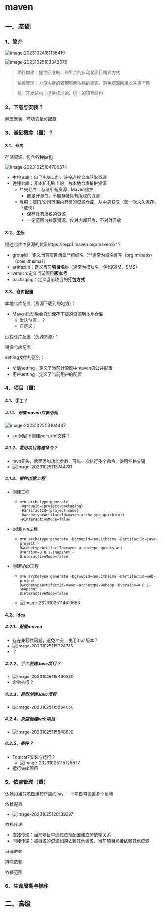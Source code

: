 # maven

## 一、基础

### 1、简介

![image-20231024181136419](https://gitee.com/coi4/test/raw/master/img/image-20231024181136419.png)

![image-20231025103342679](https://gitee.com/coi4/test/raw/master/img/image-20231025103342679.png)

> 项目构建：提供标准的、跨平台的自动化项目构建方式
>
> 依赖管理：方便快捷的管理项目依赖的资源，避免资源间版本冲突问题
>
> 统一开发结构：提供标准的、统一的项目结构

### 2、下载与安装？

解压安装、环境变量的配置

### 3、基础概念（重）？

#### 3.1、仓库

存储资源，包含各种jar包

![image-20231025104700374](https://gitee.com/coi4/test/raw/master/img/image-20231025104700374.png)

- 本地仓库：自己电脑上的，连接远程仓库获取资源
- 远程仓库：非本机电脑上的，为本地仓库提供资源
  - 中央仓库：存储所有资源，Maven维护
    - 都是开源的，不能存储具有版权的资源
  - 私服：部门/公司范围内存储的资源仓库，从中央获取（获一次永久保存，下载快）
    - 保存具有版权的资源
    - 一定范围内共享资源，仅对内部开放，不对外开放

#### 3.2、坐标

描述仓库中资源的位置https://repo1.maven.org/maven2/*？

- groupld：定义当前项目隶属**组织名（**通常为域名反写（org.mybatis)（com.itheima））
- artifactld：定义当前**项目名**称（通常为模块名，例如CRM、SMS）
- version:定义当前项目**版本号**
- packaging：定义当前项目的**打包方式**

#### 3.3、仓库配置

本地仓库配置（资源下载到的地方）：

- Maven启动后会自动保存下载的资源到本地仓库
  - 默认位置：？
  - 自定义：

远程仓库配置（资源来源）：

镜像仓库配置：

setting文件的区别：

- 全局setting：定义了当前计算器中maven的公共配置
- 用户setting：定义了当前用户的配置

### 4、项目（重）

#### 4.1、手工？

##### 4.1.1、布置maven目录结构

![image-20231025113104447](https://gitee.com/coi4/test/raw/master/img/image-20231025113104447.png)

- src同层下创建pom.xml文件？

##### 4.1.2、常用项目构建命令？

- mvn开头，后面添加功能参数，可以一次执行多个命令，使用空格分隔
- ![image-20231025113744781](https://gitee.com/coi4/test/raw/master/img/image-20231025113744781.png)

##### 4.1.3、插件创建工程

- 创建工程

  - ```mvn
    mvn archetype:generate
    -DgroupId={project-packaging} 
    -DartifactId={project-name} 
    -DarchetypeArtifactId=maven-archetype-quickstart
    -DinteractiveMode=false
    ```

- 创建java工程

  - ```
    mvn archetype:generate -DgroupId=com.itheima -DartifactId=java-project -
    DarchetypeArtifactId=maven-archetype-quickstart -Dversion=0.0.1-snapshot -
    DinteractiveMode=false
    ```

- 创建Web工程

  - ```
    mvn archetype:generate -DgroupId=com.itheima -DartifactId=web-project -
    DarchetypeArtifactId=maven-archetype-webapp -Dversion=0.0.1-snapshot -
    DinteractiveMode=false
    ```

  - ![image-20231025114410653](https://gitee.com/coi4/test/raw/master/img/image-20231025114410653.png)

#### 4.2、idea

##### 4.2.1、配置maven

- 存在兼容性问题，避免冲突，使用3.6.1版本？
- ![image-20231025115324785](https://gitee.com/coi4/test/raw/master/img/image-20231025115324785.png)
- ？

##### 4.2.2、手工创建Java项目？

- ![image-20231025115430380](https://gitee.com/coi4/test/raw/master/img/image-20231025115430380.png)
- 命令执行？

##### 4.2.3、原型创建Java项目

- ![image-20231025115534060](https://gitee.com/coi4/test/raw/master/img/image-20231025115534060.png)

##### 4.2.4、原型创建web项目

- ![image-20231025115548890](https://gitee.com/coi4/test/raw/master/img/image-20231025115548890.png)

##### 4.2.5、插件？

- Tomcat7安装与运行？
  - ![image-20231025115725677](https://gitee.com/coi4/test/raw/master/img/image-20231025115725677.png)
- 运行web项目

### 5、依赖管理（重）

依赖指当前项目运行所需的jar，一个项目可设置多个依赖

依赖配置

- ![image-20231025120139397](https://gitee.com/coi4/test/raw/master/img/image-20231025120139397.png)

依赖传递

- 直接传递：当前项目中通过依赖配置建立的依赖关系
- 间接传递：被资源的资源如果依赖其他资源，当前项目间接依赖其他资源

可选依赖

排除依赖

依赖范围

### 6、生命周期与插件

## 二、高级

